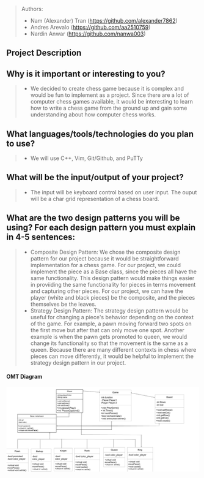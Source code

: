 

 
 > Authors: 
 >* Nam (Alexander) Tran (https://github.com/alexander7862)
 >* Andres Arevalo (https://github.com/aa2510759)
 >* Nardin Anwar (https://github.com/nanwa003)
 


## Project Description

 ## Why is it important or interesting to you?
 > * We decided to create chess game because it is complex and would be fun to implement as a project. Since there are a lot of computer chess games available, it would be interesting to learn how to write a chess game from the ground up and gain some understanding about how computer chess works.
 ## What languages/tools/technologies do you plan to use? 
 >   * We will use C++, Vim, Git/Github, and PuTTy
 ## What will be the input/output of your project? 
 > * The input will be keyboard control based on user input. The ouput will be a char grid representation of a chess board.
## What are the two design patterns you will be using? For each design pattern you must explain in 4-5 sentences:
>* Composite Design Pattern:
We chose the composite design pattern for our project because it would be straightforward implementation for a chess game. For our project, we could implement the piece as a Base class, since the pieces all have the same functionality. This design pattern would make things easier in proviiding the same functionality for pieces in terms movement and capturing other pieces. For our project, we can have the player (white and black pieces) be the composite, and the pieces themselves be the leaves.
 > * Strategy Design Pattern:
The strategy design pattern would be useful for changing a piece's behavior depending on the context of the game. For example, a pawn moving forward two spots on the first move but after that can only move one spot. Another example is when the pawn gets promoted to queen, we would change its functionality so that the movement is the same as a queen. Because there are many different contexts in chess where pieces can move differently, it would be helpful to implement the strategy design pattern in our project. 


#### OMT Diagram

![](Final%20Proj%20OMT.jpg)
